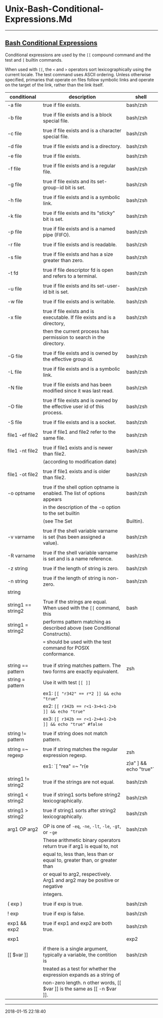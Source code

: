 # Unix-Bash-Conditional-Expressions.Md

----------------------------------------- 

## [Bash Conditional Expressions][bash-conditionals]

Conditional expressions are used by the `[[` compound command and the test and `[` builtin commands.

When used with `[[`, the `<` and `>` operators sort lexicographically using the current locale. The test command uses ASCII ordering.
Unless otherwise specified, primaries that operate on files follow symbolic links and operate on the target of the link, rather than the link itself.

conditional         | description                                                               | shell
--------------------|---------------------------------------------------------------------------|--------------------
-a file             | true if file exists.                                                      | bash/zsh
                    |                                                                           |
-b file             | true if file exists and is a block special file.                          | bash/zsh
                    |                                                                           |
-c file             | true if file exists and is a character special file.                      | bash/zsh
                    |                                                                           |
-d file             | true if file exists and is a directory.                                   | bash/zsh
                    |                                                                           |
-e file             | true if file exists.                                                      | bash/zsh
                    |                                                                           |
-f file             | true if file exists and is a regular file.                                | bash/zsh
                    |                                                                           |
-g file             | true if file exists and its set-group-id bit is set.                      | bash/zsh
                    |                                                                           |
-h file             | true if file exists and is a symbolic link.                               | bash/zsh
                    |                                                                           |
-k file             | true if file exists and its "sticky" bit is set.                          | bash/zsh
                    |                                                                           |
-p file             | true if file exists and is a named pipe (FIFO).                           | bash/zsh
                    |                                                                           |
-r file             | true if file exists and is readable.                                      | bash/zsh
                    |                                                                           |
-s file             | true if file exists and has a size greater than zero.                     | bash/zsh
                    |                                                                           |
-t fd               | true if file descriptor fd is open and refers to a terminal.              | bash/zsh
                    |                                                                           |
-u file             | true if file exists and its set-user-id bit is set.                       | bash/zsh
                    |                                                                           |
-w file             | true if file exists and is writable.                                      | bash/zsh
                    |                                                                           |
-x file             | true if file exists and is executable. If file exists and is a directory, | bash/zsh
                    | then the current process has permission to search in the directory.       | 
                    |                                                                           | 
-G file             | true if file exists and is owned by the effective group id.               | bash/zsh
                    |                                                                           |
-L file             | true if file exists and is a symbolic link.                               | bash/zsh
                    |                                                                           |
-N file             | true if file exists and has been modified since it was last read.         | bash/zsh
                    |                                                                           |
-O file             | true if file exists and is owned by the effective user id of this process.| bash/zsh
                    |                                                                           |
-S file             | true if file exists and is a socket.                                      | bash/zsh
                    |                                                                           |
file1 -ef file2     | true if file1 and file2 refer to the same file.                           | bash/zsh
                    |                                                                           |
file1 -nt file2     | true if file1 exists and is newer than file2.                             | bash/zsh
                    | (according to modification date)                                          | 
                    |                                                                           | 
file1 -ot file2     | true if file1 exists and is older than file2.                             | bash/zsh
                    |                                                                           |
-o optname          | true if the shell option optname is enabled. The list of options appears  | bash/zsh
                    | in the description of the -o option to the set builtin                    | 
                    | (see The Set  | Builtin).                                                 | 
                    |                                                                           | 
-v varname          | true if the shell variable varname is set (has been assigned a value).    | bash/zsh
                    |                                                                           |
-R varname          | true if the shell variable varname is set and is a name reference.        | bash/zsh
                    |                                                                           |
-z string           | true if the length of string is zero.                                     | bash/zsh
                    |                                                                           | 
-n string           | true if the length of string is non-zero.                                 | bash/zsh
string              |                                                                           | 
                    |                                                                           | 
string1 == string2  | True if the strings are equal. When used with the `[[` command, this      | bash
string1 =  string2  | performs pattern matching as described above (see Conditional Constructs).| 
                    | `=` should be used with the test command for POSIX conformance.           | 
                    |                                                                           | 
                    |                                                                           | 
string == pattern   | true if string matches pattern. The two forms are exactly equivalent.     | zsh
string =  pattern   | Use it with test `[[ ]]`                                                  | 
                    | ex1: `[[ "r342" == r*2 ]] && echo "true"`                                 | 
                    | ex2: `[[ r342b == r<1-3>4<1-2>b ]] && echo "true"`                        | 
                    | ex3: `[[ r342b == r<1-2>4<1-2>b ]] && echo "true" #false`                 | 
                    |                                                                           | 
string != pattern   | true if string does not match pattern.                                    | 
                    |                                                                           | 
string =~ regexp    | true if string matches the regular expression regexp.                     | zsh
                    | ex1: `[ "rea" =~ "r(e|z)a" ] && echo "true"`                              | 
                    |                                                                           | 
string1 != string2  | true if the strings are not equal.                                        | bash/zsh
                    |                                                                           | 
string1 < string2   | true if string1 sorts before string2 lexicographically.                   | bash/zsh
                    |                                                                           | 
string1 > string2   | true if string1 sorts after string2 lexicographically.                    | bash/zsh
                    |                                                                           | 
arg1 OP arg2        | OP is one of `-eq`, `-ne`, `-lt`, `-le`, `-gt`, or -`ge`                  | bash/zsh
                    | These arithmetic binary operators return true if arg1 is equal to, not    | 
                    | equal to, less than, less than or equal to, greater than, or greater than | 
                    | or equal to arg2, respectively. Arg1 and arg2 may be positive or negative | 
                    | integers.                                                                 | 
                    |                                                                           | 
( exp )             | true if exp is true.                                                      | bash/zsh
                    |                                                                           | 
! exp               | true if exp is false.                                                     | bash/zsh
                    |                                                                           | 
exp1 && exp2        | true if exp1 and exp2 are both true.                                      | bash/zsh
                    |                                                                           | 
exp1 || exp2        | true if either exp1 or exp2 is true.                                      | bash/zsh
                    |                                                                           | 
[[ $var ]]          | if there is a single argument, typically a variable, the contition is     | bash/zsh
                    | treated as a test for whether the expression expands as a string of       |
                    | non-zero length. n other words, [[ $var ]] is the same as [[ -n $var ]].  |


[bash-conditionals]: http://www.gnu.org/software/bash/manual/html_node/Bash-Conditional-Expressions.html

-----------------------------------------
2018-01-15 22:18:40
